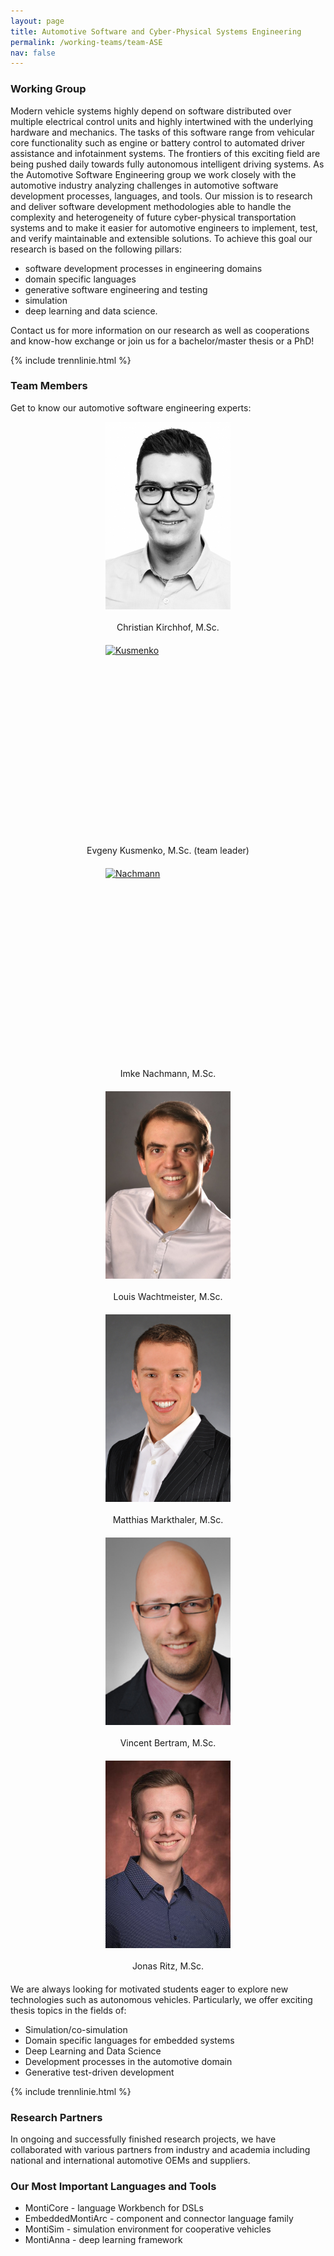 ```yaml
---
layout: page
title: Automotive Software and Cyber-Physical Systems Engineering
permalink: /working-teams/team-ASE
nav: false
---
```


### Working Group

Modern vehicle systems highly depend on software distributed over multiple electrical control units and highly 
intertwined with the underlying hardware and mechanics. The tasks of this software range from vehicular core functionality 
such as engine or battery control to automated driver assistance and infotainment systems. The frontiers of this exciting 
field are being pushed daily towards fully autonomous intelligent driving systems. As the Automotive Software Engineering 
group we work closely with the automotive industry analyzing challenges in automotive software development processes, languages, 
and tools. Our mission is to research and deliver software development methodologies able to handle the complexity and 
heterogeneity of future cyber-physical transportation systems and to make it easier for automotive engineers to implement, 
test, and verify maintainable and extensible solutions. To achieve this goal our research is based on the following pillars:

- software development processes in engineering domains
- domain specific languages
- generative software engineering and testing
- simulation
- deep learning and data science.

Contact us for more information on our research as well as cooperations and know-how exchange or join us for a bachelor/master thesis or a PhD!

{% include trennlinie.html %}

### Team Members

Get to know our automotive software engineering experts:

<div class="container">
    <div class="row">
        <div class="col-lg-4">
            <a href="https://www.se-rwth.de/staff/kirchhof/"><img src="../../assets/img/teams/kirchhof.jpeg" alt="Kirchhof" style="width:200px; height: 300px; object-fit: cover; margin: 0 auto; display: block"></a>
            <span style="display: table; margin: 20px auto">Christian Kirchhof, M.Sc.</span>
        </div>
        <div class="col-lg-4">
            <a href="https://www.se-rwth.de/staff/kusmenko/"><img src="../../assets/img/teams/kusmenko.jpeg" alt="Kusmenko" style="width:200px; height: 300px; object-fit: cover; margin: 0 auto; display: block"></a>
            <span style="display: table; margin: 20px auto">Evgeny Kusmenko, M.Sc. (team leader)</span>
        </div>
        <div class="col-lg-4">
            <a href="https://www.se-rwth.de/staff/nachmann/"><img src="../../assets/img/teams/nachmann.png" alt="Nachmann" style="width:200px; height: 300px; object-fit: cover; margin: 0 auto; display: block"></a>
            <span style="display: table; margin: 20px auto">Imke Nachmann, M.Sc.</span>
        </div>
    </div>
    <div class="row">
        <div class="col-lg-4">
            <a href="https://www.se-rwth.de/staff/kirchhof/"><img src="../../assets/img/teams/wachtmeister.jpeg" alt="Wachtmeister" style="width:200px; height: 300px; object-fit: cover; margin: 0 auto; display: block"></a>
            <span style="display: table; margin: 20px auto">Louis Wachtmeister, M.Sc.</span>
        </div>
        <div class="col-lg-4">
            <a href="https://www.se-rwth.de/staff/wachtmeister/"><img src="../../assets/img/teams/markthaler.jpeg" alt="Markthaler" style="width:200px; height: 300px; object-fit: cover; margin: 0 auto; display: block"></a>
            <span style="display: table; margin: 20px auto">Matthias Markthaler, M.Sc.</span>
        </div>
        <div class="col-lg-4">
            <a href="https://www.se-rwth.de/staff/bertram/"><img src="../../assets/img/teams/bertram.jpeg" alt="Bertram" style="width:200px; height: 300px; object-fit: cover; margin: 0 auto; display: block"></a>
            <span style="display: table; margin: 20px auto">Vincent Bertram, M.Sc.</span>
        </div>
    </div>
    <div class="row">
        <div class="col-lg-4">
            <a href="https://www.se-rwth.de/staff/ritz/"><img src="../../assets/img/teams/ritz.jpeg" alt="Ritz" style="width:200px; height: 300px; object-fit: cover; margin: 0 auto; display: block"></a>
            <span style="display: table; margin: 20px auto">Jonas Ritz, M.Sc.</span>
        </div>
    </div>
</div>

We are always looking for motivated students eager to explore new technologies such as autonomous vehicles. Particularly, we offer exciting thesis topics in the fields of:

- Simulation/co-simulation
- Domain specific languages for embedded systems
- Deep Learning and Data Science
- Development processes in the automotive domain
- Generative test-driven development

{% include trennlinie.html %}

### Research Partners

In ongoing and successfully finished research projects, we have collaborated with various partners from industry and 
academia including national and international automotive OEMs and suppliers.

### Our Most Important Languages and Tools

- MontiCore - language Workbench for DSLs
- EmbeddedMontiArc - component and connector language family
- MontiSim - simulation environment for cooperative vehicles
- MontiAnna - deep learning framework
